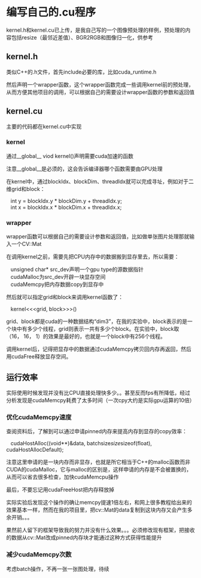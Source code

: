 # 编写自己的.cu程序
kernel.h和kernel.cu已上传，是我自己写的一个图像预处理的样例，预处理的内容包括resize（最邻近差值）、BGR2RGB和图像归一化，供参考

## kernel.h
类似C++的.h文件，首先include必要的库，比如cuda_runtime.h

然后声明一个wrapper函数，这个wrapper函数完成一些调用kernel前的预处理，从而方便其他项目的调用，可以根据自己的需要设计wrapper函数的参数和返回值

## kernel.cu
主要的代码都在kernel.cu中实现
### kernel
通过__global__ viod kernel()声明需要cuda加速的函数

注意__global__是必须的，这会告诉编译器哪个函数需要由GPU处理

在kernel中，通过blockIdx、blockDim、threadIdx就可以完成寻址，例如对于二维grid和block：

&nbsp;&nbsp;&nbsp;int y = blockIdx.y * blockDim.y + threadIdx.y;  
&nbsp;&nbsp;&nbsp;int x = blockIdx.x * blockDim.x + threadIdx.x;

### wrapper
wrapper函数可以根据自己的需要设计参数和返回值，比如做单张图片处理那就输入一个CV::Mat

在调用kernel之前，需要先把CPU内存中的数据搬到显存里去，所以需要：

&nbsp;&nbsp;&nbsp;unsigned char* src_dev声明一个gpu type的源数据指针  
&nbsp;&nbsp;&nbsp;cudaMalloc为src_dev开辟一块显存空间  
&nbsp;&nbsp;&nbsp;cudaMemcpy把内存数据copy到显存中

然后就可以指定grid和block来调用kernel函数了：

&nbsp;&nbsp;&nbsp;kernel<<<grid, block>>>()

grid、block都是cuda的一种数据结构“dim3”，在我的实验中，block表示的是一个块中有多少个线程，grid则表示一共有多少个block。在实验中，block取（16， 16， 1）的效果是最好的，也就是一个block中有256个线程。

调用kernel后，记得把显存中的数据通过cudaMemcpy拷贝回内存再返回，然后用cudaFree释放显存空间。

## 运行效率
实际使用时候发现并没有比CPU直接处理快多少。。甚至反而fps有所降低，经过分析发现是cudaMemcpy耗费了太多时间（一次cpy大约是实际gpu运算的10倍）

### 优化cudaMemcpy速度
查阅资料后，了解到可以通过申请pinned内存来提高内存到显存的copy效率：

&nbsp;&nbsp;&nbsp;cudaHostAlloc((void**)&data, batchsize*size*sizeof(float), cudaHostAllocDefault);

注意这里申请的是一块内存而非显存，也就是所它相当于C++的malloc函数而非CUDA的cudaMalloc，它与malloc的区别是，这样申请的内存是不会被置换的，从而可以省去很多检查，加快cudaMemcpu操作

最后，不要忘记用cudaFreeHost把内存释放掉

实际实验后发现这个操作的确让memcpy提速1倍左右，和网上很多教程给出来的效果基本一样，然而在我的项目里，把cv::Mat的data复制到这块内存又会产生多余开销。。。

果然前人留下的框架导致我的努力并没有什么效果。。。必须修改现有框架，把接收的数据从cv::Mat改成pinned内存块才能通过这种方式获得性能提升

### 减少cudaMemcpy次数
考虑batch操作，不再一张一张图处理，待续
